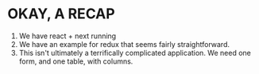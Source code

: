# OKAY, A RECAP

1. We have react + next running
2. We have an example for redux that seems fairly straightforward.
3. This isn't ultimately a terrifically complicated application. We need one form, and one table, with columns.
